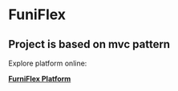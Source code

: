 # FuniFlex

<h2>Project is based on mvc pattern</h2>

Explore platform online:

**[FurniFlex Platform](http://modulibuletinet.kesug.com/)** 

